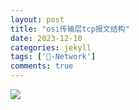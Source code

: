 ```yaml
---
layout: post
title: "osi传输层tcp报文结构"
date: 2023-12-10
categories: jekyll
tags: ['🥁-Network']
comments: true
---
```


![]({{site.baseurl}}/images\1692174934696-04bb3d16-3c46-45a9-aac6-8df0892ca9e1.jpeg)
